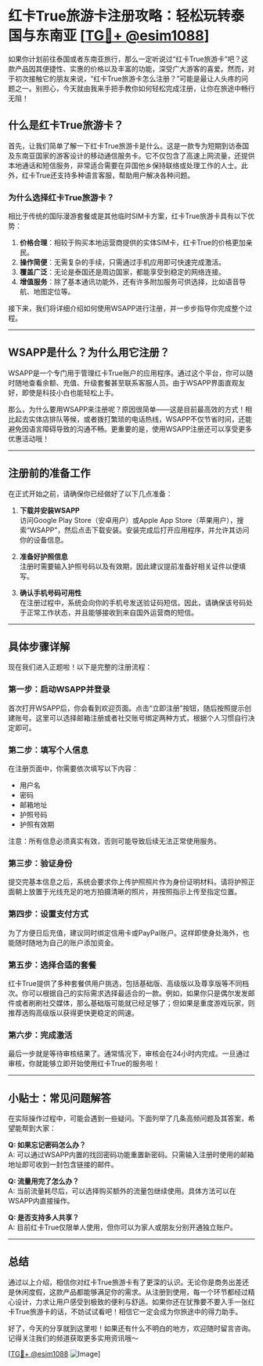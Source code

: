# 红卡True旅游卡注册攻略：轻松玩转泰国与东南亚 [[TG💪+ @esim1088](https://t.me/s/esim1088)]

如果你计划前往泰国或者东南亚旅行，那么一定听说过“红卡True旅游卡”吧？这款产品因其便捷性、实惠的价格以及丰富的功能，深受广大游客的喜爱。然而，对于初次接触它的朋友来说，“红卡True旅游卡怎么注册？”可能是最让人头疼的问题之一。别担心，今天就由我来手把手教你如何轻松完成注册，让你在旅途中畅行无阻！

## 什么是红卡True旅游卡？

首先，让我们简单了解一下红卡True旅游卡是什么。这是一款专为短期到访泰国及东南亚国家的游客设计的移动通信服务卡。它不仅包含了高速上网流量，还提供本地通话和短信服务，非常适合需要在异国他乡保持联络或处理工作的人士。此外，红卡True还支持多种语言客服，帮助用户解决各种问题。

### 为什么选择红卡True旅游卡？

相比于传统的国际漫游套餐或是其他临时SIM卡方案，红卡True旅游卡具有以下优势：

1. **价格合理**：相较于购买本地运营商提供的实体SIM卡，红卡True的价格更加亲民。
2. **操作简便**：无需复杂的手续，只需通过手机应用即可快速完成激活。
3. **覆盖广泛**：无论是泰国还是周边国家，都能享受到稳定的网络连接。
4. **增值服务**：除了基本通讯功能外，还有许多附加服务可供选择，比如语音导航、地图定位等。

接下来，我们将详细介绍如何使用WSAPP进行注册，并一步步指导你完成整个过程。

---

## WSAPP是什么？为什么用它注册？

WSAPP是一个专门用于管理红卡True账户的应用程序。通过这个平台，你可以随时随地查看余额、充值、升级套餐甚至联系客服人员。由于WSAPP界面直观友好，即使是科技小白也能轻松上手。

那么，为什么要用WSAPP来注册呢？原因很简单——这是目前最高效的方式！相比起去实体店排队等候，或者拨打繁琐的电话热线，WSAPP不仅节省时间，还能避免因语言障碍导致的沟通不畅。更重要的是，使用WSAPP注册还可以享受更多优惠活动哦！

---

## 注册前的准备工作

在正式开始之前，请确保你已经做好了以下几点准备：

1. **下载并安装WSAPP**  
   访问Google Play Store（安卓用户）或Apple App Store（苹果用户），搜索“WSAPP”，然后点击下载安装。安装完成后打开应用程序，并允许其访问你的设备信息。

2. **准备好护照信息**  
   注册时需要输入护照号码以及有效期，因此建议提前准备好相关证件以便填写。

3. **确认手机号码可用性**  
   在注册过程中，系统会向你的手机号发送验证码短信。因此，请确保该号码处于正常工作状态，并且能够接收到来自国外运营商的短信。

---

## 具体步骤详解

现在我们进入正题啦！以下是完整的注册流程：

### 第一步：启动WSAPP并登录
首次打开WSAPP后，你会看到欢迎页面。点击“立即注册”按钮，随后按照提示创建账号。这里可以选择邮箱注册或者社交账号绑定两种方式，根据个人习惯自行决定即可。

### 第二步：填写个人信息
在注册页面中，你需要依次填写以下内容：
- 用户名
- 密码
- 邮箱地址
- 护照号码
- 护照有效期

注意：所有信息必须真实有效，否则可能导致后续无法正常使用服务。

### 第三步：验证身份
提交完基本信息之后，系统会要求你上传护照照片作为身份证明材料。请将护照正面朝上放置于光线充足的地方拍摄清晰的照片，并按照指示上传至指定位置。

### 第四步：设置支付方式
为了方便日后充值，建议同时绑定信用卡或PayPal账户。这样即使身处海外，也能随时随地为自己的账户添加资金。

### 第五步：选择合适的套餐
红卡True提供了多种套餐供用户挑选，包括基础版、高级版以及尊享版等不同档次。你可以根据自己的实际需求选择最适合的一款。例如，如果你只是偶尔发发邮件或者刷刷社交媒体，那么基础版可能就已经足够了；但如果是重度游戏玩家，则推荐选购高级版以获得更快更稳定的网速。

### 第六步：完成激活
最后一步就是等待审核结果了。通常情况下，审核会在24小时内完成。一旦通过审核，你就能够立即开始使用红卡True的服务啦！

---

## 小贴士：常见问题解答

在实际操作过程中，可能会遇到一些疑问。下面列举了几条高频问题及其答案，希望能帮到大家：

**Q: 如果忘记密码怎么办？**  
A: 可以通过WSAPP内置的找回密码功能重置新密码。只需输入注册时使用的邮箱地址即可收到一封包含链接的邮件。

**Q: 流量用完了怎么办？**  
A: 当前流量耗尽后，可以选择购买额外的流量包继续使用。具体方法可以在WSAPP内直接操作。

**Q: 是否支持多人共享？**  
A: 目前红卡True仅限单人使用，但你可以为家人或朋友分别开通独立账户。

---

## 总结

通过以上介绍，相信你对红卡True旅游卡有了更深的认识。无论你是商务出差还是休闲度假，这款产品都能够满足你的需求。从注册到使用，每一个环节都经过精心设计，力求让用户感受到极致的便利与舒适。如果你还在犹豫要不要入手一张红卡True旅游卡的话，不妨试试看吧！相信它一定会成为你旅途中的得力助手。

好了，今天的分享就到这里啦！如果还有什么不明白的地方，欢迎随时留言咨询。记得关注我们的频道获取更多实用资讯哦～

[[TG💪+ @esim1088](https://t.me/s/esim1088) ![Image](https://i.postimg.cc/4NQfJmqS/Snipaste-2025-05-13-00-14-12.png)]